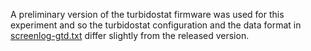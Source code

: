 A preliminary version of the turbidostat firmware was used for this
experiment and so the turbidostat configuration and the data format in
[screenlog-gtd.txt](screenlog-gtd.txt) differ slightly from the
released version.